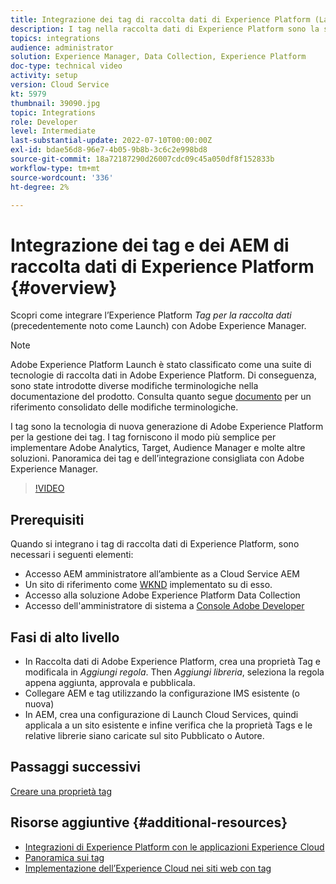 ```yaml
---
title: Integrazione dei tag di raccolta dati di Experience Platform (Launch) e dei AEM
description: I tag nella raccolta dati di Experience Platform sono la soluzione di gestione tag di nuova generazione di Adobe e il modo migliore per distribuire Adobe Analytics, Target, Audience Manager e molte altre soluzioni. Ottieni una panoramica dei tag (precedentemente noti come Launch) e dell’integrazione consigliata con Adobe Experience Manager.
topics: integrations
audience: administrator
solution: Experience Manager, Data Collection, Experience Platform
doc-type: technical video
activity: setup
version: Cloud Service
kt: 5979
thumbnail: 39090.jpg
topic: Integrations
role: Developer
level: Intermediate
last-substantial-update: 2022-07-10T00:00:00Z
exl-id: bdae56d8-96e7-4b05-9b8b-3c6c2e998bd8
source-git-commit: 18a72187290d26007cdc09c45a050df8f152833b
workflow-type: tm+mt
source-wordcount: '336'
ht-degree: 2%

---
```


# Integrazione dei tag e dei AEM di raccolta dati di Experience Platform {#overview}

Scopri come integrare l’Experience Platform _Tag per la raccolta dati_ (precedentemente noto come Launch) con Adobe Experience Manager.

>[!NOTE]
>
>Adobe Experience Platform Launch è stato classificato come una suite di tecnologie di raccolta dati in Adobe Experience Platform. Di conseguenza, sono state introdotte diverse modifiche terminologiche nella documentazione del prodotto. Consulta quanto segue [documento](https://experienceleague.adobe.com/docs/experience-platform/tags/term-updates.html) per un riferimento consolidato delle modifiche terminologiche.


I tag sono la tecnologia di nuova generazione di Adobe Experience Platform per la gestione dei tag. I tag forniscono il modo più semplice per implementare Adobe Analytics, Target, Audience Manager e molte altre soluzioni. Panoramica dei tag e dell’integrazione consigliata con Adobe Experience Manager.

>[!VIDEO](https://video.tv.adobe.com/v/3417061?quality=12&learn=on)


## Prerequisiti

Quando si integrano i tag di raccolta dati di Experience Platform, sono necessari i seguenti elementi:

+ Accesso AEM amministratore all’ambiente as a Cloud Service AEM
+ Un sito di riferimento come [WKND](https://github.com/adobe/aem-guides-wknd) implementato su di esso.
+ Accesso alla soluzione Adobe Experience Platform Data Collection
+ Accesso dell&#39;amministratore di sistema a [Console Adobe Developer](https://developer.adobe.com/developer-console/)


## Fasi di alto livello

+ In Raccolta dati di Adobe Experience Platform, crea una proprietà Tag e modificala in _Aggiungi regola_. Then _Aggiungi libreria_, seleziona la regola appena aggiunta, approvala e pubblicala.
+ Collegare AEM e tag utilizzando la configurazione IMS esistente (o nuova)
+ In AEM, crea una configurazione di Launch Cloud Services, quindi applicala a un sito esistente e infine verifica che la proprietà Tags e le relative librerie siano caricate sul sito Pubblicato o Autore.

## Passaggi successivi

[Creare una proprietà tag](create-tag-property.md)

## Risorse aggiuntive {#additional-resources}

+ [Integrazioni di Experience Platform con le applicazioni Experience Cloud](https://experienceleague.adobe.com/docs/platform-learn/tutorials/intro-to-platform/integrations-with-experience-cloud-applications.html)
+ [Panoramica sui tag](https://experienceleague.adobe.com/docs/experience-platform/tags/home.html)
+ [Implementazione dell’Experience Cloud nei siti web con tag](https://experienceleague.adobe.com/docs/platform-learn/implement-in-websites/overview.html)
